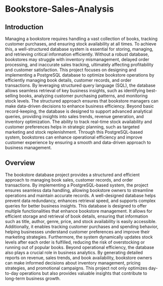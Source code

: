 # Bookstore-Sales-Analysis
## Introduction
Managing a bookstore requires handling a vast collection of books, tracking customer purchases, and ensuring stock availability at all times. To achieve this, a well-structured database system is essential for storing, managing, and retrieving critical information efficiently. Without a robust database, bookstores may struggle with inventory mismanagement, delayed order processing, and inaccurate sales tracking, ultimately affecting profitability and customer satisfaction.
This project focuses on designing and implementing a PostgreSQL database to optimize bookstore operations by efficiently managing book details, customer records, and order transactions. By leveraging structured query language (SQL), the database allows seamless retrieval of key business insights, such as identifying best-selling books, analyzing customer purchasing patterns, and monitoring stock levels. The structured approach ensures that bookstore managers can make data-driven decisions to enhance business efficiency.
Beyond basic record-keeping, the database is designed to support advanced analytical queries, providing insights into sales trends, revenue generation, and inventory optimization. The ability to track real-time stock availability and customer preferences helps in strategic planning, such as targeted marketing and stock replenishment. Through this PostgreSQL-based system, bookstores can enhance operational efficiency and improve customer experience by ensuring a smooth and data-driven approach to business management.

## Overview
The bookstore database project provides a structured and efficient approach to managing book sales, customer records, and order transactions. By implementing a PostgreSQL-based system, the project ensures seamless data handling, allowing bookstore owners to streamline operations and maintain accurate records. A well-designed database helps prevent data redundancy, enhances retrieval speed, and supports complex queries for better business insights.
This database is designed to offer multiple functionalities that enhance bookstore management. It allows for efficient storage and retrieval of book details, ensuring that information such as title, author, genre, price, and stock availability is easily accessible. Additionally, it enables tracking customer purchases and spending behavior, helping businesses understand customer preferences and improve their marketing strategies. Furthermore, the system dynamically updates stock levels after each order is fulfilled, reducing the risk of overstocking or running out of popular books.
Beyond operational efficiency, the database also plays a crucial role in business analytics. By generating detailed reports on revenue, sales trends, and book availability, bookstore owners can make informed decisions about inventory management, pricing strategies, and promotional campaigns. This project not only optimizes day-to-day operations but also provides valuable insights that contribute to long-term business growth.
